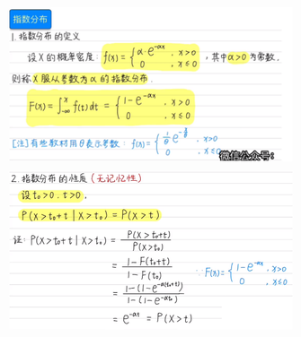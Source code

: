 ![](../photo/Pasted%20image%2020240423152522.png)

![](../photo/Pasted%20image%2020240423152552.png)
